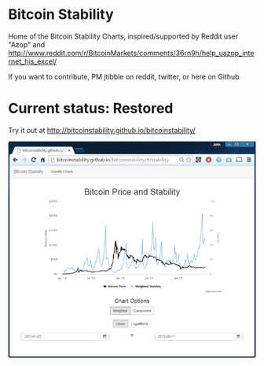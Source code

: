 # Bitcoin Stability
Home of the Bitcoin Stability Charts, inspired/supported by Reddit user "Azop" and http://www.reddit.com/r/BitcoinMarkets/comments/36rn9h/help_uazop_internet_his_excel/

If you want to contribute, PM jtibble on reddit, twitter, or here on Github

# Current status: Restored

Try it out at http://bitcoinstability.github.io/bitcoinstability/

![Screenshot](./screenshots/readme-screenshot.png)
